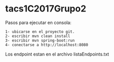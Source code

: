 # tacs1C2017Grupo2

Pasos para ejecutar en consola:

	1- ubicarse en el proyecto git.
	2- escribir mvn clean install
	3- escribir mvn spring-boot:run
	4- conectarse a http://localhost:8080

Los endpoint estan en el archivo listaEndpoints.txt